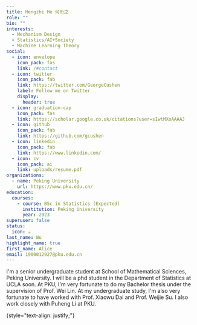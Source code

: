 ```yaml
---
title: Hengzhi He 何珩之
role: ""
bio: ""
interests:
  - Mechanism Design
  - Statistics/AI+Society
  - Machine Learning Theory
social:
  - icon: envelope
    icon_pack: fas
    link: /#contact
  - icon: twitter
    icon_pack: fab
    link: https://twitter.com/GeorgeCushen
    label: Follow me on Twitter
    display:
      header: true
  - icon: graduation-cap
    icon_pack: fas
    link: https://scholar.google.co.uk/citations?user=sIwtMXoAAAAJ
  - icon: github
    icon_pack: fab
    link: https://github.com/gcushen
  - icon: linkedin
    icon_pack: fab
    link: https://www.linkedin.com/
  - icon: cv
    icon_pack: ai
    link: uploads/resume.pdf
organizations:
  - name: Peking University
    url: https://www.pku.edu.cn/
education:
  courses:
    - course: BSc in Statistics (Expected)
      institution: Peking University
      year: 2023
superuser: false
status:
  icon: ☕️
last_name: Wu
highlight_name: true
first_name: Alice
email: 1900012927@pku.edu.cn
---
```

I﻿'m a senior undergraduate student at School of Mathematical Sciences, Peking University.  I will be a phd student in the Department of Statistics at UCLA soon. At PKU, I'm very fortunate to do my Bachelor thesis under the supervision of Prof. Wei Lin. At my undergraduate study, I'm also very fortunate to have worked with Prof. Xiaowu Dai and Prof. Weijie Su. I also work closely with Puheng Li at PKU.


{style="text-align: justify;"}